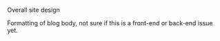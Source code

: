 Overall site design

Formatting of blog body, not sure if this is a front-end or back-end issue yet.